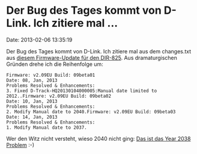 Der Bug des Tages kommt von D-Link. Ich zitiere mal \...
========================================================

Date: 2013-02-06 13:35:19

Der Bug des Tages kommt von D-Link. Ich zitiere mal aus dem changes.txt
aus [diesem Firmware-Update für den
DIR-825](http://www.dlink.de/cs/Satellite?c=TechSupport_C&childpagename=DLinkEurope-DE%2FDLTechWirelessWarning&cid=1197378068598&p=1197318958262&packedargs=FirmwareId%3D1197379705566%26locale%3D1195806663795%26theFTPUrl%3Dftp%253A%252F%252Fftp.dlink.de%252Fdir%252Fdir-825%252Fdriver_software%252FDIR-825_fw_revb_209EUb09_03_ALL_multi_20130114.zip&pagename=DLinkEurope-DE%2FDLWrapper).
Aus dramaturgischen Gründen drehe ich die Reihenfolge um:

    Firmware: v2.09EU Build: 09beta01
    Date: 08, Jan, 2013
    Problems Resolved & Enhancements:
    3. Fixed D-Track-HQ20130104000005:Manual date limited to 2012..Firmware: v2.09EU Build: 09beta02
    Date: 10, Jan, 2013
    Problems Resolved & Enhancements:
    2. Modify Manual date to 2040.Firmware: v2.09EU Build: 09beta03
    Date: 14, Jan, 2013
    Problems Resolved & Enhancements:
    1. Modify Manual date to 2037.

Wer den Witz nicht versteht, wieso 2040 nicht ging: [Das ist das Year
2038 Problem](http://en.wikipedia.org/wiki/Year_2038_problem) :-)
